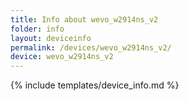```yaml
---
title: Info about wevo_w2914ns_v2
folder: info
layout: deviceinfo
permalink: /devices/wevo_w2914ns_v2/
device: wevo_w2914ns_v2
---
```

{% include templates/device_info.md %}

